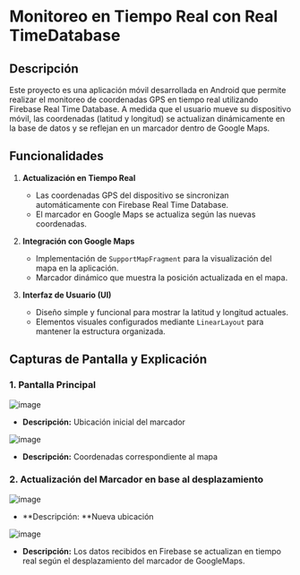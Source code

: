 # Monitoreo en Tiempo Real con Real TimeDatabase
## Descripción
Este proyecto es una aplicación móvil desarrollada en Android que permite realizar el monitoreo de coordenadas GPS en tiempo real utilizando Firebase Real Time Database. A medida que el usuario mueve su dispositivo móvil, las coordenadas (latitud y longitud) se actualizan dinámicamente en la base de datos y se reflejan en un marcador dentro de Google Maps.

## Funcionalidades

1. **Actualización en Tiempo Real**
   - Las coordenadas GPS del dispositivo se sincronizan automáticamente con Firebase Real Time Database.
   - El marcador en Google Maps se actualiza según las nuevas coordenadas.

2. **Integración con Google Maps**
   - Implementación de `SupportMapFragment` para la visualización del mapa en la aplicación.
   - Marcador dinámico que muestra la posición actualizada en el mapa.

3. **Interfaz de Usuario (UI)**
   - Diseño simple y funcional para mostrar la latitud y longitud actuales.
   - Elementos visuales configurados mediante `LinearLayout` para mantener la estructura organizada.


## Capturas de Pantalla y Explicación

### 1. Pantalla Principal
![image](https://github.com/user-attachments/assets/ac0c0002-e45c-42ed-965c-580f547a5ad3)
- **Descripción:** Ubicación inicial del marcador

  
![image](https://github.com/user-attachments/assets/7e105305-a085-4763-859d-82d782c36b29)
- **Descripción:** Coordenadas correspondiente al mapa


### 2. Actualización del Marcador en base al desplazamiento 
![image](https://github.com/user-attachments/assets/57f5e5ea-fc1f-4e7b-b1bb-dc102a478be0)
- **Descripción: **Nueva ubicación

![image](https://github.com/user-attachments/assets/ff03a51a-ee64-4fde-927a-f21e70a9bbbf)
- **Descripción:** Los datos recibidos en Firebase se actualizan en tiempo real según el desplazamiento del marcador de GoogleMaps.

